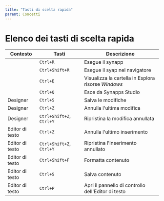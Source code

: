 ```yaml
---
title: "Tasti di scelta rapida"
parent: Concetti
---
```



# Elenco dei tasti di scelta rapida

| Contesto | Tasti | Descrizione |
| -------- | --------- | ----------- |
| | `Ctrl+R` | Esegue il synapp |
| | `Ctrl+Shift+R` | Esegue il syap nel navigatore |
| | `Ctrl+E` | Visualizza la cartella in Esplora risorse *Windows* |
| | `Ctrl+Q` | Esce da Synapps Studio |
| Designer | `Ctrl+S` | Salva le modifiche |
| Designer | `Ctrl+Z` | Annulla l'ultima modifica |
| Designer | `Ctrl+Shift+Z`, `Ctrl+Y` | Ripristina la modifica annullata |
| Editor di testo | `Ctrl+Z` | Annulla l'ultimo inserimento |
| Editor di testo | `Ctrl+Shift+Z`, `Ctrl+Y` | Ripristina l'inserimento annullato |
| Editor di testo | `Ctrl+Shift+F` | Formatta contenuto |
| Editor di testo | `Ctrl+S` | Salva contenuto |
| Editor di testo | `Ctrl+P` | Apri il pannello di controllo dell'Editor di testo |
